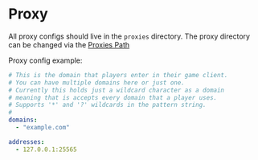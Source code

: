 # Proxy

All proxy configs should live in the `proxies` directory.
The proxy directory can be changed via the [Proxies Path](cli-and-env-vars#proxies-path)

Proxy config example:
```yml [my-server.yml]
# This is the domain that players enter in their game client.
# You can have multiple domains here or just one.
# Currently this holds just a wildcard character as a domain
# meaning that is accepts every domain that a player uses.
# Supports '*' and '?' wildcards in the pattern string.
#
domains:
  - "example.com"

addresses:
  - 127.0.0.1:25565
```